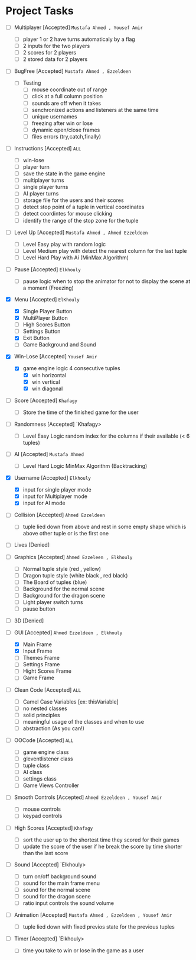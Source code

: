 # Project Tasks

- [ ] Multiplayer [Accepted] `Mustafa Ahmed , Yousef Amir`
  - [ ] player 1 or 2 have turns automaticaly by a flag
  - [ ] 2 inputs for the two players
  - [ ] 2 scores for 2 players
  - [ ] 2 stored data for 2 players

- [ ] BugFree [Accepted] `Mustafa Ahmed , Ezzeldeen`
  - [ ] Testing
	- [ ] mouse coordinate out of range 
	- [ ] click at a full column position
	- [ ] sounds are off when it takes
	- [ ] senchronized actions and listeners at the same time
	- [ ] unique usernames
	- [ ] freezing after win or lose
	- [ ] dynamic open/close frames
	- [ ] files errors (try,catch,finally)

- [ ] Instructions [Accepted] `ALL`
    - [ ] win-lose
    - [ ] player turn
    - [ ] save the state in the game engine
    - [ ] multiplayer turns
    - [ ] single player turns
    - [ ] AI player turns
    - [ ] storage file for the users and their scores
    - [ ] detect stop point of a tuple in vertical coordinates
    - [ ] detect coordintes for mouse clicking
    - [ ] identify the range of the stop zone for the tuple

- [ ] Level Up [Accepted] `Mustafa Ahmed , Ahmed Ezzeldeen`
    - [ ] Level Easy play with random logic
    - [ ] Level Medium play with detect the nearest column for the last tuple
    - [ ] Level Hard Play with Ai (MinMax Algorithm)

- [ ] Pause [Accepted] `Elkhouly`
    - [ ] pause logic when to stop the animator for not to display the scene at a moment (Freezing)

- [X] Menu [Accepted] `ElKhouly`
    - [X] Single Player Button
    - [X] MultiPlayer Button
    - [ ] High Scores Button
    - [ ] Settings Button
    - [X] Exit Button
    - [ ] Game Background and Sound

- [X] Win-Lose [Accepted] `Yousef Amir`
    - [X] game engine logic 4 consecutive tuples
	   - [X] win horizontal
	   - [X] win vertical
	   - [X] win diagonal

- [ ] Score [Accepted] `Khafagy`
    - [ ] Store the time of the finished game for the user

- [ ] Randomness [Accepted] `Khafagy>
    - [ ] Level Easy Logic random index for the columns if their available (< 6 tuples)

- [ ] AI [Accepted] `Mustafa Ahmed`
	- [ ] Level Hard Logic MinMax Algorithm (Backtracking)

- [X] Username [Accepted] `Elkhouly`
	- [X] input for single player mode
	- [X] input for Multiplayer mode
	- [X] input for AI mode

- [ ] Collision [Accepted] `Ahmed Ezzeldeen`
	- [ ] tuple lied down from above and rest in some empty shape which is above other tuple or is the first one

- [ ] Lives [Denied]

- [ ] Graphics [Accepted] `Ahmed Ezzeleen , Elkhouly`
	- [ ] Normal tuple style (red , yellow)
	- [ ] Dragon tuple style (white black , red black)
	- [ ] The Board of tuples (blue)
	- [ ] Background for the normal scene
	- [ ] Background for the dragon scene
	- [ ] Light player switch turns
	- [ ] pause button

- [ ] 3D [Denied]

- [ ] GUI [Accepted] `Ahmed Ezzeldeen , Elkhouly`
	- [X] Main Frame
	- [X] Input Frame
	- [ ] Themes Frame
	- [ ] Settings Frame
	- [ ] Hight Scores Frame
	- [ ] Game Frame

- [ ] Clean Code [Accepted] `ALL`
	- [ ] Camel Case Variables [ex: thisVariable]
	- [ ] no nested classes
	- [ ] solid principles
	- [ ] meaningful usage of the classes and when to use
	- [ ] abstraction (As you can!)

- [ ] OOCode [Accepted] `ALL`
	- [ ] game engine class
	- [ ] gleventlistener class
	- [ ] tuple class
	- [ ] AI class
	- [ ] settings class
	- [ ] Game Views Controller

- [ ] Smooth Controls [Accepted] `Ahmed Ezzeldeen , Yousef Amir`
	- [ ] mouse controls
	- [ ] keypad controls
	
- [ ] High Scores [Accepted] `Khafagy`
	- [ ] sort the user up to the shortest time they scored for their games
	- [ ] update the score of the user if he break the score by time shorter than the last score 

- [ ] Sound [Accepted] `Elkhouly>
	- [ ] turn on/off background sound
	- [ ] sound for the main frame menu
	- [ ] sound for the normal scene
	- [ ] sound for the dragon scene
	- [ ] ratio input controls the sound volume

- [ ] Animation [Accepted] `Mustafa Ahmed , Ezzeldeen , Yousef Amir`
	- [ ] tuple lied down with fixed previos state for the previous tuples
	
- [ ] Timer [Accepted] `Elkhouly>
	- [ ] time you take to win or lose in the game as a user